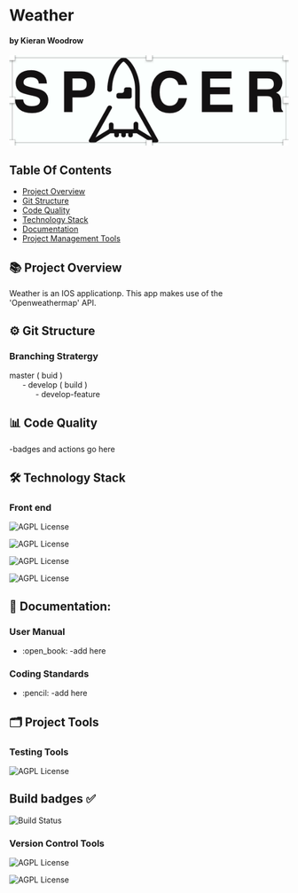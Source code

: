# Weather
#### by Kieran Woodrow

![Alt text](https://github.com/kieranwoodrow/SpaceR/blob/feautre-Rockets/spaceR/spaceR/Resources/Assets.xcassets/logoscreenshot.imageset/logoscreenshot.png?raw=true)

## Table Of Contents
- [Project Overview](#books-project-overview)
- [Git Structure](#gear-git-structure)
- [Code Quality](#bar_chart-code-quality)
- [Technology Stack](#hammer_and_wrench-technology-stack)
- [Documentation](#page_facing_up-documentation)
- [Project Management Tools](#card_index_dividers-project-tools)

## :books: Project Overview
Weather is an IOS applicationp. This app makes use of the 'Openweathermap' API.

## :gear: Git Structure
### Branching Stratergy

master ( buid )
</br>
&nbsp;&nbsp;&nbsp;&nbsp;&nbsp;&nbsp;- develop ( build )
</br>
&nbsp;&nbsp;&nbsp;&nbsp;&nbsp;&nbsp;&nbsp;&nbsp;&nbsp;&nbsp;&nbsp;&nbsp;- develop-feature

## :bar_chart: Code Quality

-badges and actions go here

## :hammer_and_wrench: Technology Stack

### Front end 
![AGPL License](https://img.shields.io/badge/iOS-000000?style=for-the-badge&logo=ios&logoColor=white)

![AGPL License](https://img.shields.io/badge/Swift-FA7343?style=for-the-badge&logo=swift&logoColor=white)

![AGPL License](https://img.shields.io/badge/Xcode-007ACC?style=for-the-badge&logo=Xcode&logoColor=white)

![AGPL License](https://img.shields.io/badge/Postman-FF6C37?style=for-the-badge&logo=Postman&logoColor=white)


## :page_facing_up: Documentation:

### User Manual
<ul>
  <li> :open_book: -add here</li>
</ul>

### Coding Standards
<ul>
  <li> :pencil: -add here</li>
</ul>

## :card_index_dividers: Project Tools

### Testing Tools
![AGPL License](https://img.shields.io/badge/Bitrise-683D87?style=for-the-badge&logo=git&logoColor=white)

## Build badges ✅
![Build Status](https://app.bitrise.io/app/4e0161a5c8f694d5/status.svg?token=375pMdYZh2rK44gKKz7xnA&branch=main)



### Version Control Tools
![AGPL License](https://img.shields.io/badge/GitHub-100000?style=for-the-badge&logo=github&logoColor=white)

![AGPL License](https://img.shields.io/badge/Git-F05032?style=for-the-badge&logo=git&logoColor=white)











